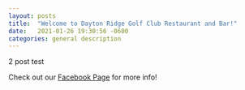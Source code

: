 ```yaml
---
layout: posts
title:  "Welcome to Dayton Ridge Golf Club Restaurant and Bar!"
date:   2021-01-26 19:30:56 -0600
categories: general description
---
```

2 post test



Check out our [Facebook Page][facebook] for more info!

[facebook]: https://www.facebook.com/daytonridgegolf

